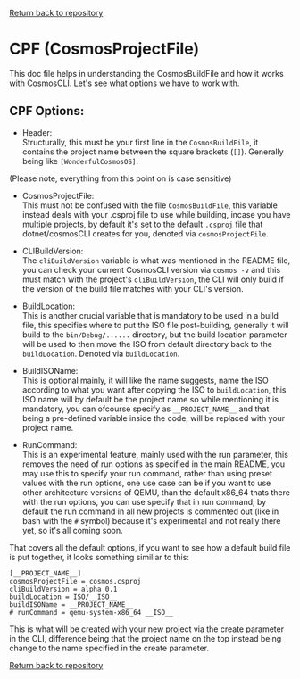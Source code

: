 [Return back to repository](../README.md)
# CPF (CosmosProjectFile)
This doc file helps in understanding the CosmosBuildFile and how it works with CosmosCLI.
Let's see what options we have to work with.

## CPF Options:

- Header:<br>
Structurally, this must be your first line in the `CosmosBuildFile`, it contains the project name between the square brackets (`[]`). Generally being like `[WonderfulCosmosOS]`.

(Please note, everything from this point on is case sensitive)

- CosmosProjectFile:<br>
This must not be confused with the file `CosmosBuildFile`, this variable instead deals with your .csproj file to use while building, incase you have multiple projects, by default it's set to the default `.csproj` file that dotnet/cosmosCLI creates for you, denoted via `cosmosProjectFile`.

- CLIBuildVersion:<br>
The `cliBuildVersion` variable is what was mentioned in the README file, you can check your current CosmosCLI version via `cosmos -v` and this must match with the project's `cliBuildVersion`, the CLI will only build if the version of the build file matches with your CLI's version.

- BuildLocation:<br>
This is another crucial variable that is mandatory to be used in a build file, this specifies where to put the ISO file post-building, generally it will build to the `bin/Debug/......` directory, but the build location parameter will be used to then move the ISO from default directory back to the `buildLocation`. Denoted via `buildLocation`.

- BuildISOName:<br>
This is optional mainly, it will like the name suggests, name the ISO according to what you want after copying the ISO to `buildLocation`, this ISO name will by default be the project name so while mentioning it is mandatory, you can ofcourse specify as `__PROJECT_NAME__` and that being a pre-defined variable inside the code, will be replaced with your project name.

- RunCommand:<br>
This is an experimental feature, mainly used with the run parameter, this removes the need of run options as specified in the main README, you may use this to specify your run command, rather than using preset values with the run options, one use case can be if you want to use other architecture versions of QEMU, than the default x86_64 thats there with the run options, you can use specify that in run command, by default the run command in all new projects is commented out (like in bash with the `#` symbol) because it's experimental and not really there yet, so it's all coming soon.

That covers all the default options, if you want to see how a default build file is put together, it looks something similiar to this:
```
[__PROJECT_NAME__]
cosmosProjectFile = cosmos.csproj
cliBuildVersion = alpha 0.1
buildLocation = ISO/__ISO__
buildISOName = __PROJECT_NAME__
# runCommand = qemu-system-x86_64 __ISO__
```
This is what will be created with your new project via the create parameter in the CLI, difference being that the project name on the top instead being change to the name specified in the create parameter.

[Return back to repository](../README.md)